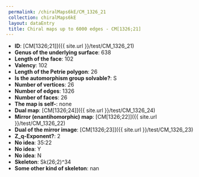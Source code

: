 ```yaml
--- 
 permalink: /chiralMaps6kE/CM_1326_21 
 collection: chiralMaps6kE
 layout: dataEntry
 title: Chiral maps up to 6000 edges - CM[1326;21]
---
```


- **ID**: [CM[1326;21]]({{ site.url }}/test/CM_1326_21)
- **Genus of the underlying surface**: 638
- **Length of the face**: 102
- **Valency**: 102
- **Length of the Petrie polygon**: 26
- **Is the automorphism group solvable?**: S
- **Number of vertices**: 26
- **Number of edges**: 1326
- **Number of faces**: 26
- **The map is self-**: none
- **Dual map**: [CM[1326;24]]({{ site.url }}/test/CM_1326_24)
- **Mirror (enantihomorphic) map**: [CM[1326;22]]({{ site.url }}/test/CM_1326_22)
- **Dual of the mirror image**: [CM[1326;23]]({{ site.url }}/test/CM_1326_23)
- **Z_q-Exponent?**: 2
- **No idea**:  35:22
- **No idea**: Y
- **No idea**: N
- **Skeleton**: Sk(26;2)^34
- **Some other kind of skeleton**: nan

